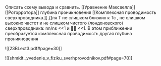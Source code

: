 Описать схему вывода и сравнить.
[[Уравнение Максвелла]]
[[Роторротора]]
глубина проникновения
[[Комплексная проводимость сверхпроводника.]]
	Для T не слишком близких к Tc , не слишком
	высоких частот и не слишком чистого
	(лондоновского) сверхпроводника:
	nn/ns <<1 и  <<1. В этом приближении преобразуется комплексная проводимость
другая глубина проникновения

![[23BLect3.pdf#page=30]]

![[shmidt._vvedenie_v_fiziku_sverhprovodnikov.pdf#page=70]]
